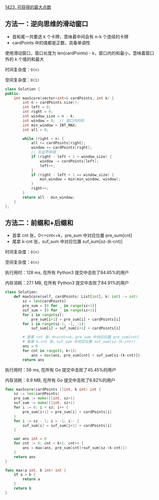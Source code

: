 [1423. 可获得的最大点数](https://leetcode-cn.com/problems/maximum-points-you-can-obtain-from-cards/)

## 方法一：逆向思维的滑动窗口

- 首和尾一共要选 k 个卡牌，意味着中间会有 n-k 个连续的卡牌
- cardPoints 中的值都是正数，具备单调性

使用滑动窗口，窗口长度为 len(cardPoints) - k，窗口内的和最小，意味着窗口外的 k 个值的和最大

时间复杂度：`O(n)`

空间复杂度：`O(1)`

```c++
class Solution {
public:
    int maxScore(vector<int>& cardPoints, int k) {
        int n = cardPoints.size();
        int left = 0;
        int right = 0;
        int window_size = n - k;
        int window = 0;  // 窗口内的和
        int min_window = INT_MAX;
        int all = 0;

        while (right < n) {
            all += cardPoints[right];
            window += cardPoints[right];
            // 左边界收缩
            if (right - left + 1 > window_size) {
                window -= cardPoints[left];
                left++;
            }
            if (right - left + 1 == window_size) {
                min_window = min(min_window, window);
            }
            right++;
        }
        return all - min_window;
    }
};
```

## 方法二：前缀和+后缀和

- 首拿 cnt 张，0<=cnt<=k，pre_sum 中对应位置 pre_sum[cnt]
- 尾拿 k-cnt 张，suf_sum 中对应位置 suf_sum[sz-(k-cnt)]

时间复杂度：`O(n)`

空间复杂度：`O(n)`

执行用时：128 ms, 在所有 Python3 提交中击败了84.65%的用户

内存消耗：27.1 MB, 在所有 Python3 提交中击败了84.91%的用户

```python
class Solution:
    def maxScore(self, cardPoints: List[int], k: int) -> int:
        sz = len(cardPoints)
        pre_sum = [0 for _ in range(sz+1)]
        suf_sum = [0 for _ in range(sz+1)]
        for i in range(sz):
            pre_sum[i+1] = pre_sum[i] + cardPoints[i]
        for i in range(sz-1, -1, -1):
            suf_sum[i] = suf_sum[i+1] + cardPoints[i]

        # 首拿 cnt 张，0<=cnt<=k，pre_sum 中对应位置 pre_sum[cnt]
        # 尾拿 k-cnt 张，suf_sum 中对应位置 suf_sum[sz-(k-cnt)]
        ans = 0
        for cnt in range(0, k+1):
            ans = max(ans, pre_sum[cnt] + suf_sum[sz-(k-cnt)])
        return ans
```

执行用时：56 ms, 在所有 Go 提交中击败了45.45%的用户

内存消耗：8.9 MB, 在所有 Go 提交中击败了6.82%的用户

```go
func maxScore(cardPoints []int, k int) int {
	sz := len(cardPoints)
	pre_sum := make([]int, sz+1)
	suf_sum := make([]int, sz+1)
	for i := 0; i < sz; i++ {
		pre_sum[i+1] = pre_sum[i] + cardPoints[i]
	}
	for i := sz - 1; i > -1; i-- {
		suf_sum[i] = suf_sum[i+1] + cardPoints[i]
	}

	var ans int = 0
	for cnt := 0; cnt < k+1; cnt++ {
		ans = max(ans, pre_sum[cnt]+suf_sum[sz-(k-cnt)])
	}
	return ans
}

func max(a int, b int) int {
	if a > b {
		return a
	}
	return b
}
```
